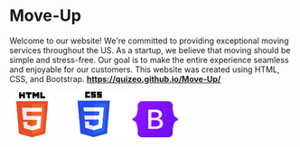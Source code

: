 # Move-Up
Welcome to our website! We're committed to providing exceptional moving services throughout the US. As a startup, we believe that moving should be simple and stress-free. Our goal is to make the entire experience seamless and enjoyable for our customers. This website was created using HTML, CSS, and Bootstrap.
<strong style="font-weight:bold;">https://quizeo.github.io/Move-Up/</strong>

<div style=" disply:flex; justify-content: center; margin: 0 auto">
<img src="HTML5_logo_and_wordmark.svg.png" alt="Description" width="80px" >
<img src="CSS-Logo.png" alt="Description" width="130px" >
<img src="Bootstrap_logo.svg.png" alt="Description" width="80px" >
</div>
